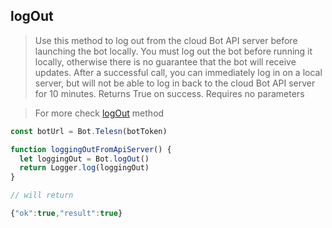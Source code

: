 ## logOut

> Use this method to log out from the cloud Bot API server before launching the bot locally. You must log out the bot before running it locally, otherwise there is no guarantee that the bot will receive updates. After a successful call, you can immediately log in on a local server, but will not be able to log in back to the cloud Bot API server for 10 minutes. Returns True on success. Requires no parameters

> For more check [logOut](https://core.telegram.org/bots/api#logout) method

```js
const botUrl = Bot.Telesn(botToken)

function loggingOutFromApiServer() {
  let loggingOut = Bot.logOut()
  return Logger.log(loggingOut)
}

// will return

{"ok":true,"result":true}
```
